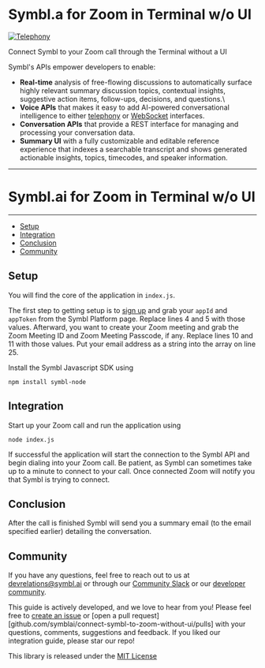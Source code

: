 Symbl.a for Zoom in Terminal w/o UI
============================

[![Telephony](https://img.shields.io/badge/symbl-telephony-brightgreen)](https://docs.symbl.ai/docs/telephony/overview/post-api/)

Connect Symbl to your Zoom call through the Terminal without a UI


Symbl's APIs empower developers to enable: 

- **Real-time** analysis of free-flowing discussions to automatically surface highly relevant summary discussion topics, contextual insights, suggestive action items, follow-ups, decisions, and questions.\
- **Voice APIs** that makes it easy to add AI-powered conversational intelligence to either [telephony][telephony] or [WebSocket][websocket] interfaces.
- **Conversation APIs** that provide a REST interface for managing and processing your conversation data.
- **Summary UI** with a fully customizable and editable reference experience that indexes a searchable transcript and shows generated actionable insights, topics, timecodes, and speaker information.

<hr />

# Symbl.ai for Zoom in Terminal w/o UI

<hr />

 * [Setup](#setup)
 * [Integration](#integration)
 * [Conclusion](#conclusion)
 * [Community](#community)

## Setup 

You will find the core of the application in `index.js`.

The first step to getting setup is to [sign up][signup] and grab your `appId` and `appToken` from the Symbl Platform page. Replace lines 4 and 5 with those values. Afterward, you want to create your Zoom meeting and grab the Zoom Meeting ID and Zoom Meeting Passcode, if any. Replace lines 10 and 11 with those values. Put your email address as a string into the array on line 25.

Install the Symbl Javascript SDK using 

```npm install symbl-node```

## Integration 

Start up your Zoom call and run the application using 

```node index.js```

If successful the application will start the connection to the Symbl API and begin dialing into your Zoom call. Be patient, as Symbl can sometimes take up to a minute to connect to your call. Once connected Zoom will notify you that Symbl is trying to connect. 

## Conclusion 

After the call is finished Symbl will send you a summary email (to the email specified earlier) detailing the conversation.

## Community 

If you have any questions, feel free to reach out to us at devrelations@symbl.ai or through our [Community Slack][slack] or our [developer community][developer_community]. 

This guide is actively developed, and we love to hear from you! Please feel free to [create an issue][issues] or [open a pull request][github.com/symblai/connect-symbl-to-zoom-without-ui/pulls] with your questions, comments, suggestions and feedback. If you liked our integration guide, please star our repo!


This library is released under the [MIT License][license]

[license]: LICENSE.txt
[telephony]: https://docs.symbl.ai/docs/telephony/overview/post-api
[websocket]: https://docs.symbl.ai/docs/streamingapi/overview/introduction
[developer_community]: https://community.symbl.ai/?_ga=2.134156042.526040298.1609788827-1505817196.1609788827
[slack]: https://join.slack.com/t/symbldotai/shared_invite/zt-4sic2s11-D3x496pll8UHSJ89cm78CA
[signup]: https://platform.symbl.ai/?_ga=2.63499307.526040298.1609788827-1505817196.1609788827
[issues]: https://github.com/symblai/connect-symbl-to-zoom-without-ui/issues
[pulls]: https://github.com/connect-symbl-to-zoom-without-ui/pulls